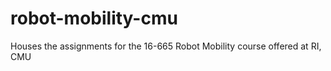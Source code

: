 # robot-mobility-cmu
Houses the assignments for the 16-665 Robot Mobility course offered at RI, CMU
